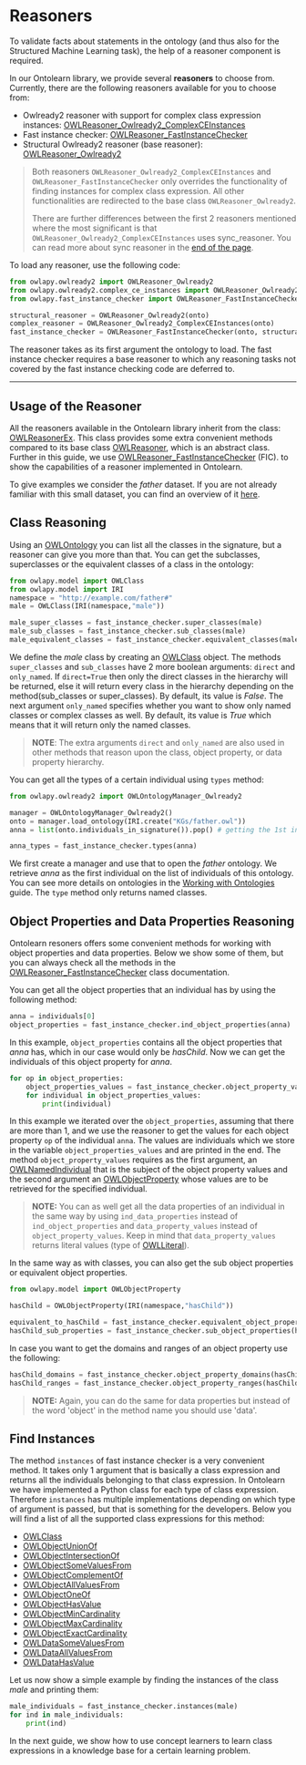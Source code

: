 # Reasoners

To validate facts about statements in the ontology (and thus
also for the Structured Machine Learning task), the help of a reasoner
component is required.

In our Ontolearn library, we provide several **reasoners** to choose
from. Currently, there are the following reasoners available for you to choose from: 

- Owlready2 reasoner with support for complex class expression instances:  [OWLReasoner_Owlready2_ComplexCEInstances](owlapy.owlready2.complex_ce_instances.OWLReasoner_Owlready2_ComplexCEInstances)
- Fast instance checker: [OWLReasoner_FastInstanceChecker](owlapy.fast_instance_checker.OWLReasoner_FastInstanceChecker)
- Structural Owlready2 reasoner (base reasoner): [OWLReasoner_Owlready2](owlapy.owlready2.OWLReasoner_Owlready2)

>Both reasoners `OWLReasoner_Owlready2_ComplexCEInstances` and `OWLReasoner_FastInstanceChecker` 
> only overrides the functionality of finding instances for complex class expression. 
> All other functionalities are redirected to the base class `OWLReasoner_Owlready2`. 
> 
> There are further differences between the first 2 reasoners mentioned where the most
> significant is that `OWLReasoner_Owlready2_ComplexCEInstances` uses sync_reasoner. You
> can read more about sync reasoner in the [end of the page](#sync-reasoner).

To load any reasoner, use the following code:

<!--pytest-codeblocks:cont-->

```python
from owlapy.owlready2 import OWLReasoner_Owlready2
from owlapy.owlready2.complex_ce_instances import OWLReasoner_Owlready2_ComplexCEInstances
from owlapy.fast_instance_checker import OWLReasoner_FastInstanceChecker

structural_reasoner = OWLReasoner_Owlready2(onto)
complex_reasoner = OWLReasoner_Owlready2_ComplexCEInstances(onto)
fast_instance_checker = OWLReasoner_FastInstanceChecker(onto, structural_reasoner)
```

The reasoner takes as its first argument the ontology to load. The
fast instance checker requires a base reasoner to which any reasoning
tasks not covered by the fast instance checking code are deferred to.

----------------------------------------------------------------------------

## Usage of the Reasoner
All the reasoners available in the Ontolearn library inherit from the
class: [OWLReasonerEx](owlapy.ext.OWLReasonerEx). This class provides some 
extra convenient methods compared to its base class [OWLReasoner](owlapy.model.OWLReasoner), which is an 
abstract class.
Further in this guide, we use 
[OWLReasoner_FastInstanceChecker](owlapy.fast_instance_checker.OWLReasoner_FastInstanceChecker) (FIC).
to show the capabilities of a reasoner implemented in Ontolearn.

To give examples we consider the _father_ dataset. 
If you are not already familiar with this small dataset,
you can find an overview of it [here](01_knowledge_base.md).


## Class Reasoning

Using an [OWLOntology](owlapy.model.OWLOntology) you can list all the classes in the signature, 
but a reasoner can give you more than that. You can get the subclasses, superclasses or the 
equivalent classes of a class in the ontology:

<!--pytest-codeblocks:cont-->
```python
from owlapy.model import OWLClass
from owlapy.model import IRI
namespace = "http://example.com/father#"
male = OWLClass(IRI(namespace,"male"))

male_super_classes = fast_instance_checker.super_classes(male)
male_sub_classes = fast_instance_checker.sub_classes(male)
male_equivalent_classes = fast_instance_checker.equivalent_classes(male)
```

We define the _male_ class by creating an [OWLClass](owlapy.model.OWLClass) object. The 
methods `super_classes` and `sub_classes` have 2 more boolean arguments: `direct` and `only_named`. 
If `direct=True` then only the direct classes in the 
hierarchy will be returned, else it will return every class in the hierarchy depending 
on the method(sub_classes or super_classes).
By default, its value is _False_. 
The next argument `only_named` specifies whether you want
to show only named classes or complex classes as well. By default, its value is _True_ which 
means that it will return only the named classes.

>**NOTE**: The extra arguments `direct` and `only_named` are also used in other methods that reason
upon the class, object property, or data property hierarchy.

You can get all the types of a certain individual using `types` method:

<!--pytest-codeblocks:cont-->
```python
from owlapy.owlready2 import OWLOntologyManager_Owlready2

manager = OWLOntologyManager_Owlready2()
onto = manager.load_ontology(IRI.create("KGs/father.owl"))
anna = list(onto.individuals_in_signature()).pop() # getting the 1st individual in the list of individuals which is 'anna'

anna_types = fast_instance_checker.types(anna)
```

We first create a manager and use that to open the _father_ ontology. 
We retrieve _anna_ as the first individual on the list of individuals 
of this ontology. You can see more details on ontologies in the [Working with Ontologies](03_ontologies.md)
guide. The `type` method only returns named classes.


## Object Properties and Data Properties Reasoning
Ontolearn resoners offers some convenient methods for working with object properties and 
data properties. Below we show some of them, but you can always check all the methods in the 
[OWLReasoner_FastInstanceChecker](owlapy.fast_instance_checker.OWLReasoner_FastInstanceChecker) 
class documentation. 

You can get all the object properties that an individual has by using the 
following method:

<!--pytest-codeblocks:cont-->
```python
anna = individuals[0] 
object_properties = fast_instance_checker.ind_object_properties(anna)
```
In this example, `object_properties` contains all the object properties
that _anna_ has, which in our case would only be _hasChild_.
Now we can get the individuals of this object property for _anna_.

<!--pytest-codeblocks:cont-->
```python
for op in object_properties:
    object_properties_values = fast_instance_checker.object_property_values(anna, op)
    for individual in object_properties_values:
        print(individual)
```

In this example we iterated over the `object_properties`, assuming that there
are more than 1, and we use the reasoner
to get the values for each object property `op` of the individual `anna`. The values 
are individuals which we store in the variable `object_properties_values` and are 
printed in the end. The method `object_property_values` requires as the
first argument, an [OWLNamedIndividual](owlapy.model.OWLNamedIndividual) that is the subject of the object property values and 
the second argument an [OWLObjectProperty](owlapy.model.OWLObjectProperty) whose values are to be retrieved for the 
specified individual.  

> **NOTE:** You can as well get all the data properties of an individual in the same way by using 
`ind_data_properties` instead of `ind_object_properties` and `data_property_values` instead of 
`object_property_values`. Keep in mind that `data_property_values` returns literal values 
(type of [OWLLiteral](owlapy.model.OWLLiteral)).

In the same way as with classes, you can also get the sub object properties or equivalent object properties.

<!--pytest-codeblocks:cont-->
```python
from owlapy.model import OWLObjectProperty

hasChild = OWLObjectProperty(IRI(namespace,"hasChild"))

equivalent_to_hasChild = fast_instance_checker.equivalent_object_properties(hasChild)
hasChild_sub_properties = fast_instance_checker.sub_object_properties(hasChild)
```

In case you want to get the domains and ranges of an object property use the following:

<!--pytest-codeblocks:cont-->
```python
hasChild_domains = fast_instance_checker.object_property_domains(hasChild)
hasChild_ranges = fast_instance_checker.object_property_ranges(hasChild)
```

> **NOTE:** Again, you can do the same for data properties but instead of the word 'object' in the 
> method name you should use 'data'.


## Find Instances

The method `instances` of fast instance checker is a very convenient method. It takes only 1 argument that is basically
a class expression and returns all the individuals belonging to that class expression. In Ontolearn 
we have implemented a Python class for each type of class expression. Therefore `instances` 
has multiple implementations depending on which type of argument is passed, but that is something for the developers. Below you will find a list of all the supported class expressions for this 
method:

- [OWLClass](owlapy.model.OWLClass)
- [OWLObjectUnionOf](owlapy.model.OWLObjectUnionOf)
- [OWLObjectIntersectionOf](owlapy.model.OWLObjectIntersectionOf)
- [OWLObjectSomeValuesFrom](owlapy.model.OWLObjectSomeValuesFrom)
- [OWLObjectComplementOf](owlapy.model.OWLObjectComplementOf)
- [OWLObjectAllValuesFrom](owlapy.model.OWLObjectAllValuesFrom)
- [OWLObjectOneOf](owlapy.model.OWLObjectOneOf)
- [OWLObjectHasValue](owlapy.model.OWLObjectHasValue)
- [OWLObjectMinCardinality](owlapy.model.OWLObjectMinCardinality)
- [OWLObjectMaxCardinality](owlapy.model.OWLObjectMaxCardinality)
- [OWLObjectExactCardinality](owlapy.model.OWLObjectExactCardinality)
- [OWLDataSomeValuesFrom](owlapy.model.OWLDataSomeValuesFrom)
- [OWLDataAllValuesFrom](owlapy.model.OWLDataAllValuesFrom)
- [OWLDataHasValue](owlapy.model.OWLDataHasValue)

Let us now show a simple example by finding the instances of the class _male_ and printing them:

<!--pytest-codeblocks:cont-->
```python
male_individuals = fast_instance_checker.instances(male)
for ind in male_individuals:
    print(ind)
```

In the next guide, we show how to use concept learners to learn class expressions in a 
knowledge base for a certain learning problem.


